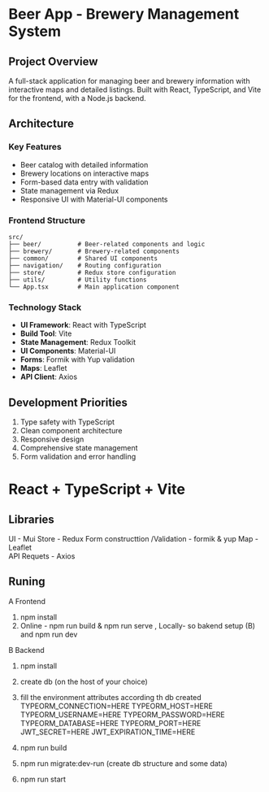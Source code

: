 # Beer App - Brewery Management System

## Project Overview
A full-stack application for managing beer and brewery information with interactive maps and detailed listings. Built with React, TypeScript, and Vite for the frontend, with a Node.js backend.

## Architecture

### Key Features
- Beer catalog with detailed information
- Brewery locations on interactive maps
- Form-based data entry with validation
- State management via Redux
- Responsive UI with Material-UI components

### Frontend Structure
```
src/
├── beer/          # Beer-related components and logic
├── brewery/       # Brewery-related components  
├── common/        # Shared UI components
├── navigation/    # Routing configuration
├── store/         # Redux store configuration
├── utils/         # Utility functions
└── App.tsx        # Main application component
```

### Technology Stack
- **UI Framework**: React with TypeScript
- **Build Tool**: Vite
- **State Management**: Redux Toolkit
- **UI Components**: Material-UI
- **Forms**: Formik with Yup validation
- **Maps**: Leaflet
- **API Client**: Axios

## Development Priorities
1. Type safety with TypeScript
2. Clean component architecture
3. Responsive design
4. Comprehensive state management
5. Form validation and error handling

# React + TypeScript + Vite
## Libraries

UI - Mui
Store - Redux
Form constructtion /Validation - formik & yup
Map - Leaflet   
API Requets - Axios

## Runing

A Frontend

1. npm install
2. Online - npm run build & npm run serve , Locally- so bakend setup (B) and npm run dev

B Backend

1. npm install
1. create db (on the host of your choice)
1. fill the environment attributes according th db created
   TYPEORM_CONNECTION=HERE
   TYPEORM_HOST=HERE
   TYPEORM_USERNAME=HERE
   TYPEORM_PASSWORD=HERE
   TYPEORM_DATABASE=HERE
   TYPEORM_PORT=HERE
   JWT_SECRET=HERE
   JWT_EXPIRATION_TIME=HERE

1. npm run build
1. npm run migrate:dev-run (create db structure and some data)
1. npm run start
